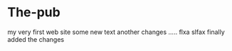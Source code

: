 # The-pub
my very first web site
some new text
another changes .....
flxa slfax 
finally added the changes